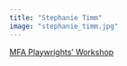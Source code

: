 ```yaml
---
title: "Stephanie Timm"
image: "stephanie_timm.jpg"
---
```


[MFA Playwrights’ Workshop](/programs/mfa-playwrights-workshop)